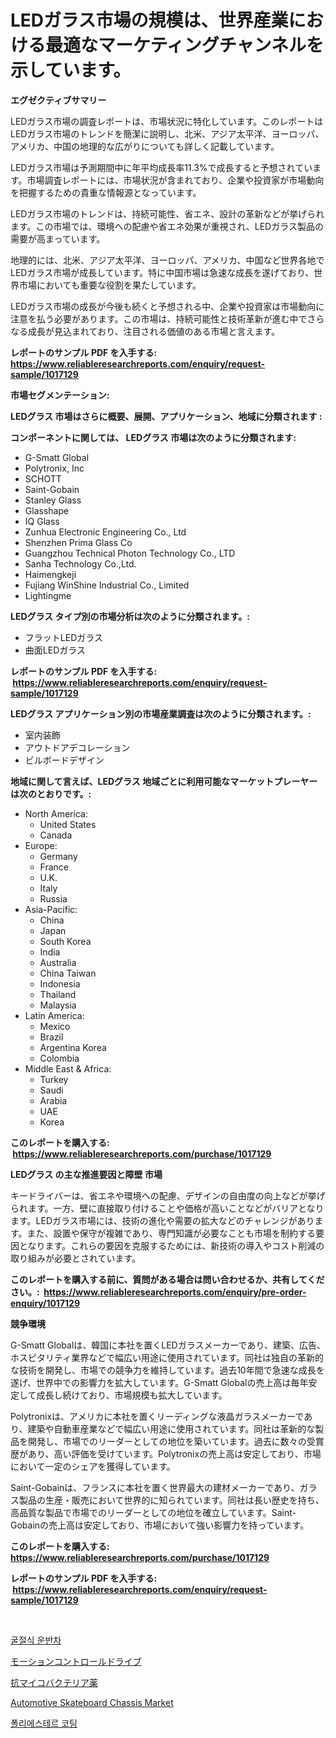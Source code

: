 <p><h1>LEDガラス市場の規模は、世界産業における最適なマーケティングチャンネルを示しています。</h1></p><p><strong>エグゼクティブサマリー</strong></p>
<p><p>LEDガラス市場の調査レポートは、市場状況に特化しています。このレポートはLEDガラス市場のトレンドを簡潔に説明し、北米、アジア太平洋、ヨーロッパ、アメリカ、中国の地理的な広がりについても詳しく記載しています。</p><p>LEDガラス市場は予測期間中に年平均成長率11.3%で成長すると予想されています。市場調査レポートには、市場状況が含まれており、企業や投資家が市場動向を把握するための貴重な情報源となっています。</p><p>LEDガラス市場のトレンドは、持続可能性、省エネ、設計の革新などが挙げられます。この市場では、環境への配慮や省エネ効果が重視され、LEDガラス製品の需要が高まっています。</p><p>地理的には、北米、アジア太平洋、ヨーロッパ、アメリカ、中国など世界各地でLEDガラス市場が成長しています。特に中国市場は急速な成長を遂げており、世界市場においても重要な役割を果たしています。</p><p>LEDガラス市場の成長が今後も続くと予想される中、企業や投資家は市場動向に注意を払う必要があります。この市場は、持続可能性と技術革新が進む中でさらなる成長が見込まれており、注目される価値のある市場と言えます。</p></p>
<p><strong>レポートのサンプル PDF を入手する: <a href="https://www.reliableresearchreports.com/enquiry/request-sample/1017129">https://www.reliableresearchreports.com/enquiry/request-sample/1017129</a></strong></p>
<p><strong>市場セグメンテーション:</strong></p>
<p><strong> LEDグラス 市場はさらに概要、展開、アプリケーション、地域に分類されます :</strong></p>
<p><strong>コンポーネントに関しては、 LEDグラス 市場は次のように分類されます: &nbsp;</strong></p>
<p><ul><li>G-Smatt Global</li><li>Polytronix, Inc</li><li>SCHOTT</li><li>Saint-Gobain</li><li>Stanley Glass</li><li>Glasshape</li><li>IQ Glass</li><li>Zunhua Electronic Engineering Co., Ltd</li><li>Shenzhen Prima Glass Co</li><li>Guangzhou Technical Photon Technology Co., LTD</li><li>Sanha Technology Co.,Ltd.</li><li>Haimengkeji</li><li>Fujiang WinShine Industrial Co., Limited</li><li>Lightingme</li></ul></p>
<p><strong> LEDグラス タイプ別の市場分析は次のように分類されます。:</strong></p>
<p><ul><li>フラットLEDガラス</li><li>曲面LEDガラス</li></ul></p>
<p><strong>レポートのサンプル PDF を入手する: &nbsp;<a href="https://www.reliableresearchreports.com/enquiry/request-sample/1017129">https://www.reliableresearchreports.com/enquiry/request-sample/1017129</a></strong></p>
<p><strong> LEDグラス アプリケーション別の市場産業調査は次のように分類されます。:</strong></p>
<p><ul><li>室内装飾</li><li>アウトドアデコレーション</li><li>ビルボードデザイン</li></ul></p>
<p><strong>地域に関して言えば、LEDグラス 地域ごとに利用可能なマーケットプレーヤーは次のとおりです。:</strong></p>
<p><ul>
    <li>
        North America:
        <ul>
            <li>United States</li>
            <li>Canada</li>
        </ul>
    </li>
    <li>
        Europe:
        <ul>
            <li>Germany</li>
            <li>France</li>
            <li>U.K.</li>
            <li>Italy</li>
            <li>Russia</li>
        </ul>
    </li>
    <li>
        Asia-Pacific:
        <ul>
            <li>China</li>
            <li>Japan</li>
            <li>South Korea</li>
            <li>India</li>
            <li>Australia</li>
            <li>China Taiwan</li>
            <li>Indonesia</li>
            <li>Thailand</li>
            <li>Malaysia</li>
        </ul>
    </li>
    <li>
        Latin America:
        <ul>
            <li>Mexico</li>
            <li>Brazil</li>
            <li>Argentina Korea</li>
            <li>Colombia</li>
        </ul>
    </li>
    <li>
        Middle East & Africa:
        <ul>
            <li>Turkey</li>
            <li>Saudi</li>
            <li>Arabia</li>
            <li>UAE</li>
            <li>Korea</li>
        </ul>
    </li>
    </ul></p>
<p><strong>このレポートを購入する: &nbsp;<a href="https://www.reliableresearchreports.com/purchase/1017129">https://www.reliableresearchreports.com/purchase/1017129</a></strong></p>
<p><strong>LEDグラス の主な推進要因と障壁 市場</strong></p>
<p><p>キードライバーは、省エネや環境への配慮、デザインの自由度の向上などが挙げられます。一方、壁に直接取り付けることや価格が高いことなどがバリアとなります。LEDガラス市場には、技術の進化や需要の拡大などのチャレンジがあります。また、設置や保守が複雑であり、専門知識が必要なことも市場を制約する要因となります。これらの要因を克服するためには、新技術の導入やコスト削減の取り組みが必要とされています。</p></p>
<p><strong>このレポートを購入する前に、質問がある場合は問い合わせるか、共有してください。:&nbsp; <a href="https://www.reliableresearchreports.com/enquiry/pre-order-enquiry/1017129">https://www.reliableresearchreports.com/enquiry/pre-order-enquiry/1017129</a></strong></p>
<p><strong>競争環境</strong></p>
<p><p>G-Smatt Globalは、韓国に本社を置くLEDガラスメーカーであり、建築、広告、ホスピタリティ業界などで幅広い用途に使用されています。同社は独自の革新的な技術を開発し、市場での競争力を維持しています。過去10年間で急速な成長を遂げ、世界中での影響力を拡大しています。G-Smatt Globalの売上高は毎年安定して成長し続けており、市場規模も拡大しています。</p><p>Polytronixは、アメリカに本社を置くリーディングな液晶ガラスメーカーであり、建築や自動車産業などで幅広い用途に使用されています。同社は革新的な製品を開発し、市場でのリーダーとしての地位を築いています。過去に数々の受賞歴があり、高い評価を受けています。Polytronixの売上高は安定しており、市場において一定のシェアを獲得しています。</p><p>Saint-Gobainは、フランスに本社を置く世界最大の建材メーカーであり、ガラス製品の生産・販売において世界的に知られています。同社は長い歴史を持ち、高品質な製品で市場でのリーダーとしての地位を確立しています。Saint-Gobainの売上高は安定しており、市場において強い影響力を持っています。</p></p>
<p><strong>このレポートを購入する: &nbsp; <a href="https://www.reliableresearchreports.com/purchase/1017129">https://www.reliableresearchreports.com/purchase/1017129</a></strong></p>
<p><strong>レポートのサンプル PDF を入手する: &nbsp;<a href="https://www.reliableresearchreports.com/enquiry/request-sample/1017129">https://www.reliableresearchreports.com/enquiry/request-sample/1017129</a></strong><strong></strong></p>
<p>&nbsp;</p>
<p><p><a href="https://medium.com/@cypwkevf09498055/%EC%96%B4%ED%95%84%EB%A0%88%EC%9D%B4%ED%8B%B0%EB%93%9C-%ED%98%BC%EB%A0%AC%EB%9F%AC-%EC%8B%9C%EC%9E%A5-%EC%9D%B8%EC%82%AC%EC%9D%B4%ED%8A%B8-%EC%8B%9C%EC%9E%A5-%EB%8F%99%ED%96%A5-%EC%84%B1%EC%9E%A5-2024%EB%85%84%EB%B6%80%ED%84%B0-2031%EB%85%84%EA%B9%8C%EC%A7%80-%EC%98%88%EC%B8%A1%EB%90%9C-%EA%B2%83-255ce569d81c">굴절식 운반차</a></p><p><a href="https://medium.com/@one-cool-chick/%E3%83%A2%E3%83%BC%E3%82%B7%E3%83%A7%E3%83%B3%E3%82%B3%E3%83%B3%E3%83%88%E3%83%AD%E3%83%BC%E3%83%AB%E3%83%89%E3%83%A9%E3%82%A4%E3%83%96%E5%B8%82%E5%A0%B4%E3%81%AF%E5%B8%82%E5%A0%B4%E3%82%B7%E3%82%A7%E3%82%A2-%E3%82%B5%E3%82%A4%E3%82%BA-2031%E5%B9%B4%E3%81%BE%E3%81%A7%E3%81%AE%E4%BA%88%E6%B8%AC%E3%81%AB%E7%84%A6%E7%82%B9%E3%82%92%E5%BD%93%E3%81%A6%E3%81%A6%E3%81%84%E3%81%BE%E3%81%99-3d61df63ef3e">モーションコントロールドライブ</a></p><p><a href="https://medium.com/@one-cool-chick/%E6%8A%97%E7%B5%90%E6%A0%B8%E8%96%AC%E5%B8%82%E5%A0%B4%E3%81%AE%E5%88%86%E6%9E%90%E3%81%A82024%E5%B9%B4%E3%81%8B%E3%82%892031%E5%B9%B4%E3%81%BE%E3%81%A7%E3%81%AE%E4%BA%88%E6%B8%AC%E3%81%95%E3%82%8C%E3%82%8B%E8%A6%8F%E6%A8%A1-4677f09d8286">抗マイコバクテリア薬</a></p><p><a href="https://github.com/Hazelklievgspy6vdcsmu106w/Market-Research-Report-List-1/blob/main/automotive-skateboard-chassis-market.md">Automotive Skateboard Chassis Market</a></p><p><a href="https://medium.com/@sinjinluong3e0awx2m195k76/%ED%8F%B4%EB%A6%AC%EC%97%90%EC%8A%A4%ED%84%B0-%EC%BD%94%ED%8C%85-%EC%8B%9C%EC%9E%A5-%EB%B6%84%EC%84%9D-%EA%B8%80%EB%A1%9C%EB%B2%8C-%EC%82%B0%EC%97%85-%EC%A0%84%EB%A7%9D-%EB%B0%8F-%EC%98%88%EC%B8%A1-2024%EB%85%84%EB%B6%80%ED%84%B0-2031%EB%85%84-706fc880a8e3">폴리에스테르 코팅</a></p></p>
